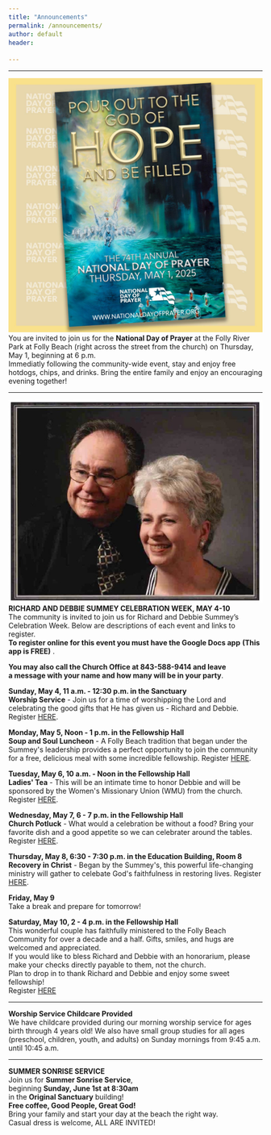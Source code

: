 ```yaml
---
title: "Announcements"
permalink: /announcements/
author: default
header:

---
```


  

<hr> 
  
![Announcement Image](https://raw.githubusercontent.com/FollyBeachBaptist/follybeachbaptist.org/main/assets/images/2025%20Theme%20SM%20Graphic.jpeg)  You are invited to join us for the **National Day of Prayer** at the Folly River Park at Folly Beach (right across the street from the church) on Thursday, May 1, beginning at 6 p.m.  
Immediatly following the community-wide event, stay and enjoy free hotdogs, chips, and drinks. Bring the entire family and enjoy an encouraging evening together!  
<hr>

![Announcement Image](https://raw.githubusercontent.com/FollyBeachBaptist/follybeachbaptist.org/main/assets/images/Summy%20Celebration.jpg)  
**RICHARD AND DEBBIE SUMMEY CELEBRATION WEEK, MAY 4-10**   
The community is invited to join us for Richard and Debbie Summey’s Celebration Week.  Below are descriptions of each event and links to register.    
**To register online for this event you must have the Google Docs app**  **(This app is FREE)** .  

**You may also call the Church Office at 843-588-9414 and leave  
a message with your name and how many will be in your party**.

**Sunday, May 4, 11 a.m. - 12:30 p.m. in the Sanctuary**  
**Worship Service** - Join us for a time of worshipping the Lord and celebrating the good gifts that He has given us - Richard and Debbie.  Register [HERE](https://docs.google.com/document/d/1WZpTPX2KbYITtXQlvpOG4k4JM7PDEBnr669WWq0etos/edit?usp=sharing).  

**Monday, May 5, Noon - 1 p.m. in the Fellowship Hall**  
**Soup and Soul Luncheon** - A Folly Beach tradition that began under the Summey's leadership provides a perfect opportunity to join the community for a free, delicious meal with some incredible fellowship.  Register [HERE](https://docs.google.com/document/d/1827KsJylGKGfQCqgXm0LlYexhXyJz-akg2pcJZKC3zI/edit?usp=sharing).  

**Tuesday, May 6, 10 a.m. - Noon in the Fellowship Hall**  
**Ladies' Tea** - This will be an intimate time to honor Debbie and will be sponsored by the Women's Missionary Union (WMU) from the church.  Register [HERE](https://docs.google.com/document/d/1kznGShAqHY4_dpVBQFyuXPya-toGabt9CpO8CUVNkLM/edit?usp=sharing).  

**Wednesday, May 7, 6 - 7 p.m. in the Fellowship Hall**  
**Church Potluck** - What would a celebration be without a food?  Bring your favorite dish and a good appetite so we can celebrater around the tables.  Register [HERE](https://docs.google.com/document/d/1yTL5lYW_4_mh0beDJbxtlSpHNbJLP74H2vZLjy5sAkk/edit?usp=sharing).  

**Thursday, May 8, 6:30 - 7:30 p.m. in the Education Building, Room 8**  
**Recovery in Christ** - Began by the Summey's, this powerful life-changing ministry will gather to celebate God's faithfulness in restoring lives.  Register [HERE](https://docs.google.com/document/d/1ZBtX393kwUcz0UQBnS46XNxTOmwkBfK8WV2Ks8cIWiA/edit?usp=sharing).  

**Friday, May 9**  
Take a break and prepare for tomorrow!  
    
**Saturday, May 10, 2 - 4 p.m. in the Fellowship Hall**  
This wonderful couple has faithfully ministered to the Folly Beach Community for over a decade and a half.  Gifts, smiles, and hugs are welcomed and appreciated.  
If you would like to bless Richard and Debbie with an honorarium, please make your checks directly payable to them, not the church.  
Plan to drop in to thank Richard and Debbie and enjoy some sweet fellowship!  
Register [HERE](https://docs.google.com/document/d/1v0g9V4zo0mivIr-P1HZ7SVwUb0r_ihR2rI0_SHBO3pk/edit?usp=sharing)
<hr>   

**Worship Service Childcare Provided**  
We have childcare provided during our morning worship service for ages birth through 4 years old!  We also have small group studies for all ages (preschool, children, youth, and adults) on Sunday mornings from 9:45 a.m. until 10:45 a.m.      
<hr>


**SUMMER SONRISE SERVICE**  
Join us for **Summer Sonrise Service**,  
beginning **Sunday, June 1st at 8:30am**  
in the **Original Sanctuary** building!  
**Free coffee, Good People, Great God!**   
Bring your family and start your day at the beach the right way.  
Casual dress is welcome, ALL ARE INVITED!

